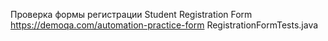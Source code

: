 Проверка формы регистрации Student Registration Form https://demoqa.com/automation-practice-form
RegistrationFormTests.java